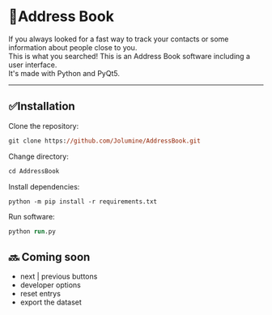 # :blue_book:Address Book 

If you always looked for a fast way to track your contacts or some information about people close to you.<br>
This is what you searched! This is an Address Book software including a user interface. <br>
It's made with Python and PyQt5. 


<hr>

## :white_check_mark:Installation 

Clone the repository: 
```ps
git clone https://github.com/Jolumine/AddressBook.git
```
Change directory:
```ps
cd AddressBook
```
Install dependencies: 
```ps
python -m pip install -r requirements.txt
```
Run software: 
```ps
python run.py
```

## :soon: Coming soon

- next | previous buttons 
- developer options 
- reset entrys 
- export the dataset 